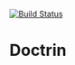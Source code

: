 [![Build Status](https://travis-ci.org/FelixKlauke/doctrin.svg?branch=dev)](https://travis-ci.org/FelixKlauke/doctrin)

# Doctrin